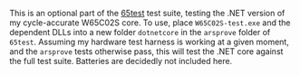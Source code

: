 This is an optional part of the [65test](https://github.com/SolraBizna/65test) test suite, testing the .NET version of my cycle-accurate W65C02S core. To use, place `W65C02S-test.exe` and the dependent DLLs into a new folder `dotnetcore` in the `arsprove` folder of `65test`. Assuming my hardware test harness is working at a given moment, and the `arsprove` tests otherwise pass, this will test the .NET core against the full test suite. Batteries are decidedly not included here.
